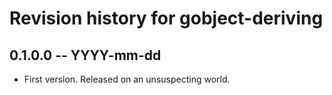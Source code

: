 # Revision history for gobject-deriving

## 0.1.0.0 -- YYYY-mm-dd

* First version. Released on an unsuspecting world.
